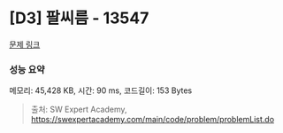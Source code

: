 # [D3] 팔씨름 - 13547 

[문제 링크](https://swexpertacademy.com/main/code/problem/problemDetail.do?contestProbId=AX6PP9G6p1sDFAS9) 

### 성능 요약

메모리: 45,428 KB, 시간: 90 ms, 코드길이: 153 Bytes



> 출처: SW Expert Academy, https://swexpertacademy.com/main/code/problem/problemList.do